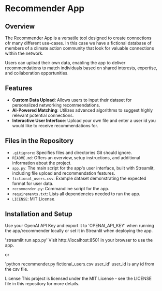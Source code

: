 # Recommender App

## Overview

The Recommender App is a versatile tool designed to create connections ofr many different use-cases. In this case we have a fictional database of members of a climate action community that look for valuable connections within the network. 

Users can upload their own data, enabling the app to deliver recommendations to match individuals based on shared interests, expertise, and collaboration opportunities.

## Features

- **Custom Data Upload**: Allows users to input their dataset for personalized networking recommendations.
- **AI-Powered Matching**: Utilizes advanced algorithms to suggest highly relevant potential connections.
- **Interactive User Interface**: Upload your own file and enter a user id you would like to receive recommendations for.

## Files in the Repository

- `.gitignore`: Specifies files and directories Git should ignore.
- `README.md`: Offers an overview, setup instructions, and additional information about the project.
- `app.py`: The main script for the app's user interface, built with Streamlit, including file upload and recommendation features.
- `fictional_users.csv`: Example dataset demonstrating the expected format for user data.
- `recommender.py`: Commandline script for the app.
- `requirements.txt`: Lists all dependencies needed to run the app.
- `LICENSE`: MIT License.

## Installation and Setup
Use your OpenAI API Key and export it to 'OPENAI_API_KEY' when running the app/recommender locally or set it in Streanlit when deploying the app.

'streamlit run app.py' Visit http://localhost:8501 in your browser to use the app.

or

'python recommender.py fictional_users.csv user_id' user_id is any id from the csv file. 

License
This project is licensed under the MIT License - see the LICENSE file in this repository for more details.